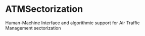 # ATMSectorization
Human-Machine Interface and algorithmic support for Air Traffic Management sectorization
